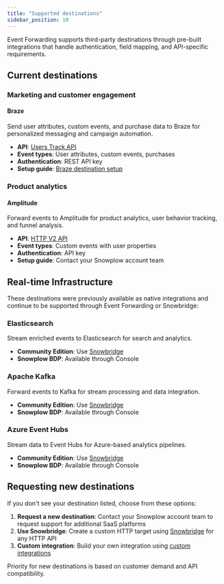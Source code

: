 ```yaml
---
title: "Supported destinations"
sidebar_position: 10
---
```


Event Forwarding supports third-party destinations through pre-built integrations that handle authentication, field mapping, and API-specific requirements.

## Current destinations

### Marketing and customer engagement

#### Braze
Send user attributes, custom events, and purchase data to Braze for personalized messaging and campaign automation.

- **API**: [Users Track API](https://www.braze.com/docs/api/endpoints/user_data/post_user_track/)
- **Event types**: User attributes, custom events, purchases
- **Authentication**: REST API key
- **Setup guide**: [Braze destination setup](braze.md)

### Product analytics

#### Amplitude
Forward events to Amplitude for product analytics, user behavior tracking, and funnel analysis.

- **API**: [HTTP V2 API](https://amplitude.com/docs/apis/analytics/http-v2)
- **Event types**: Custom events with user properties
- **Authentication**: API key
- **Setup guide**: Contact your Snowplow account team

## Real-time Infrastructure

These destinations were previously available as native integrations and continue to be supported through Event Forwarding or Snowbridge:

### Elasticsearch
Stream enriched events to Elasticsearch for search and analytics.

- **Community Edition**: Use [Snowbridge](/docs/destinations/forwarding-events/snowbridge/)
- **Snowplow BDP**: Available through Console

### Apache Kafka
Forward events to Kafka for stream processing and data integration.

- **Community Edition**: Use [Snowbridge](/docs/destinations/forwarding-events/snowbridge/)
- **Snowplow BDP**: Available through Console

### Azure Event Hubs
Stream data to Event Hubs for Azure-based analytics pipelines.

- **Community Edition**: Use [Snowbridge](/docs/destinations/forwarding-events/snowbridge/)
- **Snowplow BDP**: Available through Console

## Requesting new destinations

If you don't see your destination listed, choose from these options:

1. **Request a new destination**: Contact your Snowplow account team to request support for additional SaaS platforms
2. **Use Snowbridge**: Create a custom HTTP target using [Snowbridge](/docs/destinations/forwarding-events/snowbridge/) for any HTTP API
3. **Custom integration**: Build your own integration using [custom integrations](/docs/destinations/forwarding-events/custom-integrations/)

Priority for new destinations is based on customer demand and API compatibility.